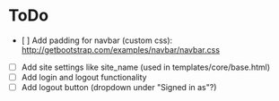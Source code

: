 # ToDo

* [ ] Add padding for navbar (custom css): http://getbootstrap.com/examples/navbar/navbar.css
* [ ] Add site settings like site_name (used in templates/core/base.html)
* [ ] Add login and logout functionality
* [ ] Add logout button (dropdown under "Signed in as"?)
